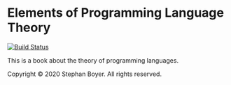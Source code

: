 # Elements of Programming Language Theory

[![Build Status](https://travis-ci.org/stepchowfun/book.svg?branch=master)](https://travis-ci.org/stepchowfun/book)

This is a book about the theory of programming languages.

Copyright © 2020 Stephan Boyer. All rights reserved.
